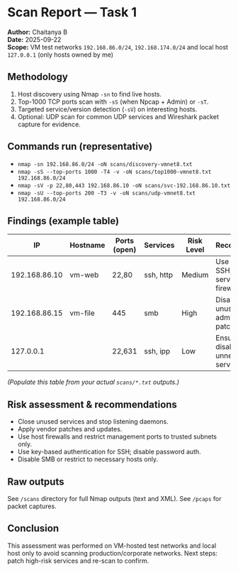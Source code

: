 # Scan Report — Task 1
**Author:** Chaitanya B  
**Date:** 2025-09-22  
**Scope:** VM test networks `192.168.86.0/24`, `192.168.174.0/24` and local host `127.0.0.1` (only hosts owned by me)

## Methodology
1. Host discovery using Nmap `-sn` to find live hosts.  
2. Top-1000 TCP ports scan with `-sS` (when Npcap + Admin) or `-sT`.  
3. Targeted service/version detection (`-sV`) on interesting hosts.  
4. Optional: UDP scan for common UDP services and Wireshark packet capture for evidence.

## Commands run (representative)
- `nmap -sn 192.168.86.0/24 -oN scans/discovery-vmnet8.txt`
- `nmap -sS --top-ports 1000 -T4 -v -oN scans/top1000-vmnet8.txt 192.168.86.0/24`
- `nmap -sV -p 22,80,443 192.168.86.10 -oN scans/svc-192.168.86.10.txt`
- `nmap -sU --top-ports 200 -T3 -v -oN scans/udp-vmnet8.txt 192.168.86.0/24`

## Findings (example table)
| IP | Hostname | Ports (open) | Services | Risk Level | Recommendation |
|----|----------|--------------|----------|------------|----------------|
|192.168.86.10|vm-web|22,80|ssh, http|Medium|Use key-based SSH; update web server; enable firewall|
|192.168.86.15|vm-file|445|smb|High|Disable SMB if unused; restrict to admin VLAN; patch OS|
|127.0.0.1||22,631|ssh, ipp|Low|Ensure SSH keys; disable unnecessary services|

*(Populate this table from your actual `scans/*.txt` outputs.)*

## Risk assessment & recommendations
- Close unused services and stop listening daemons.  
- Apply vendor patches and updates.  
- Use host firewalls and restrict management ports to trusted subnets only.  
- Use key-based authentication for SSH; disable password auth.  
- Disable SMB or restrict to necessary hosts only.

## Raw outputs
See `/scans` directory for full Nmap outputs (text and XML). See `/pcaps` for packet captures.

## Conclusion
This assessment was performed on VM-hosted test networks and local host only to avoid scanning production/corporate networks. Next steps: patch high-risk services and re-scan to confirm.
